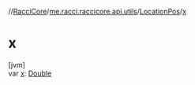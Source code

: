 //[RacciCore](../../../index.md)/[me.racci.raccicore.api.utils](../index.md)/[LocationPos](index.md)/[x](x.md)

# x

[jvm]\
var [x](x.md): [Double](https://kotlinlang.org/api/latest/jvm/stdlib/kotlin/-double/index.html)
